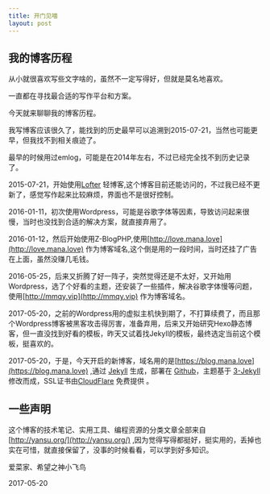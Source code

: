 ```yaml
---
title: 开门见喵
layout: post
---
```


## 我的博客历程

从小就很喜欢写些文字啥的，虽然不一定写得好，但就是莫名地喜欢。

一直都在寻找最合适的写作平台和方案。

今天就来聊聊我的博客历程。

我写博客应该很久了，能找到的历史最早可以追溯到2015-07-21，当然也可能更早，但我找不到相关痕迹了。

最早的时候用过emlog，可能是在2014年左右，不过已经完全找不到历史记录了。

2015-07-21，开始使用[Lofter](http://imana.lofter.com/) 轻博客,这个博客目前还能访问的，不过我已经不更新了，感觉写作起来比较麻烦，界面也不是很好控制。

2016-01-11，初次使用Wordpress，可能是谷歌字体等因素，导致访问起来很慢，当时也没找到合适的解决方案，就直接弃用了。

2016-01-12，然后开始使用Z-BlogPHP,使用[http://love.mana.love](http://love.mana.love) 作为博客域名,这个倒是用的一段时间，当时还挂了广告在上面，虽然没赚几毛钱。

2016-05-25，后来又折腾了好一阵子，突然觉得还是不太好，又开始用Wordpress，选了个好看的主题，还安装了一些插件，解决谷歌字体慢等问题，使用[http://mmqy.vip](http://mmqy.vip) 作为博客域名。

2017-05-20，之前的Wordpress用的虚拟主机快到期了，不打算续费了，而且那个Wordpress博客被黑客攻击得厉害，准备弃用，后来又开始研究Hexo静态博客，但一直没找到好看的模板，昨天又试着找Jekyll的模板，最终选定当前这个模板，挺喜欢的。

2017-05-20，于是，今天开启的新博客，域名用的是[https://blog.mana.love](https://blog.mana.love) ,通过 [Jekyll](http://jekyllrb.com/) 生成，部署在 [Github](https://pages.github.com)，主题基于 [3-Jekyll](https://github.com/P233/3-Jekyll) 修改而成，SSL证书由[CloudFlare](https://www.cloudflare.com/) 免费提供 。

## 一些声明

这个博客的技术笔记、实用工具、编程资源的分类文章全部来自[http://yansu.org/](http://yansu.org/) ,因为觉得写得都挺好，挺实用的，丢掉也实在可惜，就直接保留了，没事的时候看看，可以学到好多知识。

爱菜家、希望之神小飞鸟

2017-05-20